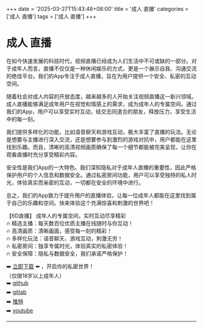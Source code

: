 +++
date = '2025-03-27T15:43:48+08:00'
title = '成人 直播'
categories = ['成人 直播']
tags = ['成人 直播']
+++

# 成人 直播

在如今快速发展的科技时代，视频直播已经成为人们生活中不可或缺的一部分。对于成年人而言，直播不仅仅是一种休闲娱乐的方式，更是一个展示自我、沟通交流的绝佳平台。我们的App专注于成人直播，旨在为用户提供一个安全、私密的互动空间。

随着社会对成人内容的开放态度，越来越多的人开始关注视频直播这一新兴领域。成人直播能够满足成年用户在视觉和情感上的需求，成为成年人的专属空间。通过我们的App，用户可以享受实时互动，结交志同道合的朋友，释放压力，享受生活中的每一刻。

我们提供多样化的功能，比如语音聊天和游戏互动，极大丰富了直播的玩法。无论是想要与主播进行深入交流，还是想要参与到激烈的游戏对抗中，用户都能在这里找到乐趣。而且，清晰的高清视频画质确保了每一个细节都能被完美呈现，让你在观看直播时充分享受精彩内容。

安全性是我们App的一大特色。我们深知隐私对于成年人直播的重要性，因此严格保护用户的个人信息和数据安全。通过私密房间功能，用户可以享受独特的私人时光，体验真实而亲密的互动，一切都在安全的环境中进行。

总之，我们的App致力于提升用户的直播体验，让每一位成年人都能在这里找到属于自己的乐趣和空间。快来体验这个充满惊喜和刺激的世界吧！

【6D直播】
成年人的专属空间，实时互动尽享精彩  
🔥 精选主播：每天数百位优质主播在线随时与你互动！  
🔥 高清画质：清晰画面，感受每一刻的精彩！  
🔥 多样化玩法：语音聊天、游戏互动，刺激无穷！  
🔥 私密房间：独享专属时光，体验真实的私密体验！  
🔥 安全保障：隐私与数据安全，我们承诺严格保护！  

➡️ [立即下载](https://down123.s3.ap-east-1.amazonaws.com/down/down.html?channelCode=blog) ⬅️ ，开启你的私密世界！  
（仅限18岁以上成年人）  
➡️ [github](https://aldult-live.github.io/)  
➡️ [gitlab](https://seo-09598d.gitlab.io/)  
➡️ [推特](https://x.com/wegame33)  
➡️ [youtube](https://www.youtube.com/@6Dlive)  

---
